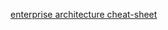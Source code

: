 [enterprise architecture cheat-sheet](https://github.com/cherkavi/enterprise-architect-toolbox/blob/main/README.md)
